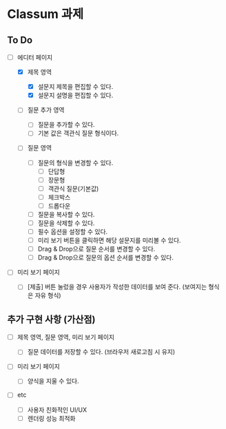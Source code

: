 # Classum 과제

## To Do

- [ ] 에디터 페이지

  - [x] 제목 영역

    - [x] 설문지 제목을 편집할 수 있다.
    - [x] 설문지 설명을 편집할 수 있다.

  - [ ] 질문 추가 영역

    - [ ] 질문을 추가할 수 있다.
    - [ ] 기본 값은 객관식 질문 형식이다.

  - [ ] 질문 영역

    - [ ] 질문의 형식을 변경할 수 있다.
      - [ ] 단답형
      - [ ] 장문형
      - [ ] 객관식 질문(기본값)
      - [ ] 체크박스
      - [ ] 드롭다운
    - [ ] 질문을 복사할 수 있다.
    - [ ] 질문을 삭제할 수 있다.
    - [ ] 필수 옵션을 설정할 수 있다.
    - [ ] 미리 보기 버튼을 클릭하면 해당 설문지를 미리볼 수 있다.
    - [ ] Drag & Drop으로 질문 순서를 변경할 수 있다.
    - [ ] Drag & Drop으로 질문의 옵션 순서를 변경할 수 있다.

- [ ] 미리 보기 페이지
  - [ ] [제출] 버튼 눌렀을 경우 사용자가 작성한 데이터를 보여 준다. (보여지는 형식은 자유 형식)

## 추가 구현 사항 (가산점)

- [ ] 제목 영역, 질문 영역, 미리 보기 페이지

  - [ ] 질문 데이터를 저장할 수 있다. (브라우저 새로고침 시 유지)

- [ ] 미리 보기 페이지

  - [ ] 양식을 지울 수 있다.

- [ ] etc
  - [ ] 사용자 친화적인 UI/UX
  - [ ] 렌더링 성능 최적화
